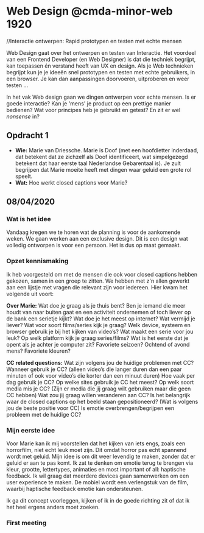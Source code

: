 # Web Design @cmda-minor-web 1920
//Interactie ontwerpen: Rapid prototypen en testen met echte mensen

Web Design gaat over het ontwerpen en testen van Interactie. Het voordeel van een Frontend Developer (en Web Designer) is dat die techniek begrijpt, kan toepassen én verstand heeft van UX en design. Als je Web technieken begrijpt kun je je ideeën snel prototypen en testen met echte gebruikers, in een browser. Je kan dan aanpassingen doorvoeren, uitproberen en weer testen ...

In het vak Web design gaan we dingen ontwerpen voor echte mensen. Is er goede interactie? Kan je 'mens' je product op een prettige manier bedienen? Wat voor principes heb je gebruikt en getest? En zit er wel _nonsense_ in?


## Opdracht 1 
- **Wie:** Marie van Driessche. Marie is Doof (met een hoofdletter inderdaad, dat betekent dat ze zichzelf als Doof identificeert, wat simpelgezegd betekent dat haar eerste taal Nederlandse Gebarentaal is). Je zult begrijpen dat Marie moeite heeft met dingen waar geluid een grote rol speelt.
- **Wat:** Hoe werkt closed captions voor Marie?

## 08/04/2020
### Wat is het idee
Vandaag kregen we te horen wat de planning is voor de aankomende weken. We gaan werken aan een exclusive design. Dit is een design wat volledig ontworpen is voor een persoon. Het is dus op maat gemaakt.

### Opzet kennismaking
Ik heb voorgesteld om met de mensen die ook voor closed captions hebben gekozen, samen in een groep te zitten. We hebben met z'n allen gewerkt aan een lijstje met vragen die relevant zijn voor iedereen. Hier kwam het volgende uit voort:

**Over Marie:**
Wat doe je graag als je thuis bent?
Ben je iemand die meer houdt van naar buiten gaat en een activiteit ondernemen of toch liever op de bank een serietje kijkt?
Wat doe je het meest op internet? Wat vermijd je liever?
Wat voor soort films/series kijk je graag?
Welk device, systeem en browser gebruik je bij het kijken van video’s?
Wat maakt een serie voor jou leuk?
Op welk platform kijk je graag series/films?
Wat is het eerste dat je opent als je achter je computer zit?
Favoriete seizoen?
Ochtend of avond mens?
Favoriete kleuren?

**CC related questions:**
Wat zijn volgens jou de huidige problemen met CC?
Wanneer gebruik je CC? (alleen video’s die langer duren dan een paar minuten of ook voor video’s die korter dan een minuut duren)
Hoe vaak per dag gebruik je CC?
Op welke sites gebruik je CC het meest?
Op welk soort media mis je CC? (Zijn er media die jij graag wilt gebruiken maar die geen CC hebben)
Wat zou jij graag willen veranderen aan CC?
Is het belangrijk waar de closed captions op het beeld staan gepositioneerd? (Wat is volgens jou de beste positie voor CC)
Is emotie overbrengen/begrijpen een probleem met de huidige CC?

### Mijn eerste idee
Voor Marie kan ik mij voorstellen dat het kijken van iets engs, zoals een horrorfilm, niet echt leuk moet zijn. Dit omdat horror pas echt spannend wordt met geluid. Mijn idee is om dit weer levendig te maken, zonder dat er geluid er aan te pas komt. Ik zat te denken om emotie terug te brengen via kleur, grootte, lettertypes, animaties en most important of all: haptische feedback. Ik wil graag dat meerdere devices gaan samenwerken om een user experience te maken. De mobiel wordt een verlengstuk van de film, waarbij haptische feedback emotie kan ondersteunen.

Ik ga dit concept voorleggen, kijken of ik in de goede richting zit of dat ik het heel ergens anders moet zoeken.

### First meeting

